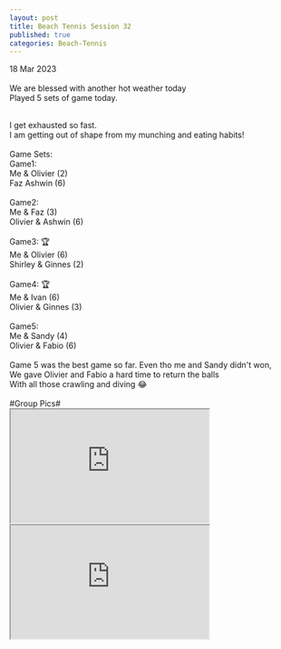 ```yaml
---
layout: post
title: Beach Tennis Session 32
published: true
categories: Beach-Tennis
---
```

18 Mar 2023
<br>
<br>
We are blessed with another hot weather today
<br>
Played 5 sets of game today.
<!--more-->
<br>
I get exhausted so fast.
<br>
I am getting out of shape from my munching and eating habits!
<br>
<br>
Game Sets:
<br>
Game1:
<br>
Me & Olivier (2)
<br>
Faz Ashwin (6)
<br>
<br>
Game2:
<br>
Me & Faz (3)
<br>
Olivier & Ashwin (6)
<br>
<br>
Game3: 🏆
<br>
Me & Olivier (6)
<br>
Shirley & Ginnes (2)
<br>
<br>
Game4: 🏆
<br>
Me & Ivan (6)
<br>
Olivier & Ginnes (3)
<br>
<br>
Game5:
<br>
Me & Sandy (4)
<br>
Olivier & Fabio (6)
<br>
<br>
Game 5 was the best game so far. Even tho me and Sandy didn't won, 
<br>
We gave Olivier and Fabio a hard time to return the balls 
<br>
With all those crawling and diving 😂
<br>
<br>
#Group Pics#
<br>
<iframe src="https://drive.google.com/file/d/1Mc_k6_0POLyHaTPcZtvEjRbaboo3ZE2H/preview" width="350" height="200" allow="autoplay"></iframe>
<iframe src="https://drive.google.com/file/d/1bIQfAgj-GqxtnCzXcMD1GgdOubMowJFR/preview" width="350" height="200" allow="autoplay"></iframe>
